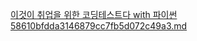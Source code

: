 [이것이 취업을 위한 코딩테스트다 with 파이썬 58610bfdda3146879cc7fb5d072c49a3.md](https://github.com/jmh0434/CodingTest_Python/files/6782077/with.58610bfdda3146879cc7fb5d072c49a3.md)
